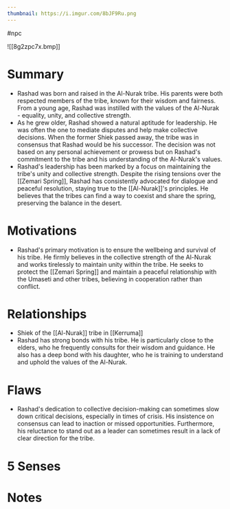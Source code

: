 ```yaml
---
thumbnail: https://i.imgur.com/8bJF9Ru.png
---
```

#npc

![[8g2zpc7x.bmp]]
# Summary
- Rashad was born and raised in the Al-Nurak tribe. His parents were both respected members of the tribe, known for their wisdom and fairness. From a young age, Rashad was instilled with the values of the Al-Nurak - equality, unity, and collective strength.
- As he grew older, Rashad showed a natural aptitude for leadership. He was often the one to mediate disputes and help make collective decisions. When the former Shiek passed away, the tribe was in consensus that Rashad would be his successor. The decision was not based on any personal achievement or prowess but on Rashad's commitment to the tribe and his understanding of the Al-Nurak's values.
- Rashad's leadership has been marked by a focus on maintaining the tribe's unity and collective strength. Despite the rising tensions over the [[Zemari Spring]], Rashad has consistently advocated for dialogue and peaceful resolution, staying true to the [[Al-Nurak]]'s principles. He believes that the tribes can find a way to coexist and share the spring, preserving the balance in the desert.

# Motivations
- Rashad's primary motivation is to ensure the wellbeing and survival of his tribe. He firmly believes in the collective strength of the Al-Nurak and works tirelessly to maintain unity within the tribe. He seeks to protect the [[Zemari Spring]] and maintain a peaceful relationship with the Umaseti and other tribes, believing in cooperation rather than conflict.
# Relationships
- Shiek of the [[Al-Nurak]] tribe in [[Kerruma]]
- Rashad has strong bonds with his tribe. He is particularly close to the elders, who he frequently consults for their wisdom and guidance. He also has a deep bond with his daughter, who he is training to understand and uphold the values of the Al-Nurak.
# Flaws
- Rashad's dedication to collective decision-making can sometimes slow down critical decisions, especially in times of crisis. His insistence on consensus can lead to inaction or missed opportunities. Furthermore, his reluctance to stand out as a leader can sometimes result in a lack of clear direction for the tribe.
# 5 Senses
# Notes
